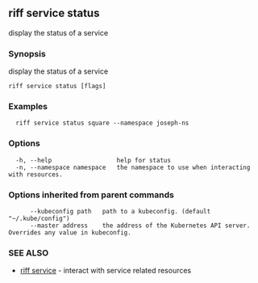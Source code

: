 ## riff service status

display the status of a service

### Synopsis

display the status of a service

```
riff service status [flags]
```

### Examples

```
  riff service status square --namespace joseph-ns
```

### Options

```
  -h, --help                  help for status
  -n, --namespace namespace   the namespace to use when interacting with resources.
```

### Options inherited from parent commands

```
      --kubeconfig path   path to a kubeconfig. (default "~/.kube/config")
      --master address    the address of the Kubernetes API server. Overrides any value in kubeconfig.
```

### SEE ALSO

* [riff service](riff_service.md)	 - interact with service related resources

